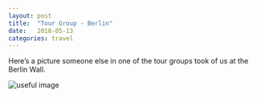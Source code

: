 ```yaml
---
layout: post
title:  "Tour Group - Berlin"
date:   2018-05-13
categories: travel
---
```


Here’s a picture someone else in one of the tour groups took of us at the Berlin Wall.

![useful image]({{site.baseurl}}/assets/img/berlin-tour-group/31961182_10212243023335527_3446814123801706496_n.jpg)